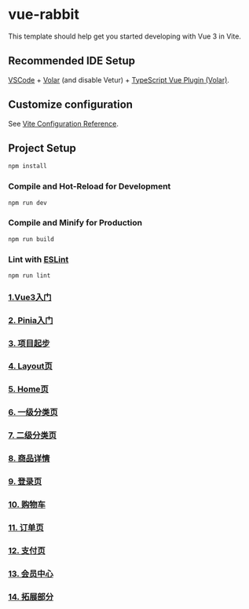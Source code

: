 # vue-rabbit

This template should help get you started developing with Vue 3 in Vite.

## Recommended IDE Setup

[VSCode](https://code.visualstudio.com/) + [Volar](https://marketplace.visualstudio.com/items?itemName=Vue.volar) (and disable Vetur) + [TypeScript Vue Plugin (Volar)](https://marketplace.visualstudio.com/items?itemName=Vue.vscode-typescript-vue-plugin).

## Customize configuration

See [Vite Configuration Reference](https://vitejs.dev/config/).

## Project Setup

```sh
npm install
```

### Compile and Hot-Reload for Development

```sh
npm run dev
```

### Compile and Minify for Production

```sh
npm run build
```

### Lint with [ESLint](https://eslint.org/)

```sh
npm run lint
```

### [1.Vue3入门](markdowns/1.Vue3入门.md)
### [2. Pinia入门](markdowns/2.Pinia入门.md)
### [3. 项目起步](markdowns/3.项目起步.md)
### [4. Layout页](markdowns/4.Layout页.md)
### [5. Home页](markdowns/5.Home页.md)
### [6. 一级分类页](markdowns/6.一级分类页.md)
### [7. 二级分类页](markdowns/7.二级分类页.md)
### [8. 商品详情](markdowns/8.商品详情.md)
### [9. 登录页](markdowns/9.登录页.md)
### [10. 购物车](markdowns/10.购物车.md)
### [11. 订单页](markdowns/11.订单页.md)
### [12. 支付页](markdowns/12.支付页.md)
### [13. 会员中心](markdowns/13.会员中心.md)
###  [14. 拓展部分](markdowns/14.拓展部分.md)



